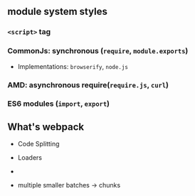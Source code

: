 ## module system styles

### `<script>` tag

### CommonJs: synchronous (`require`, `module.exports`)
* Implementations: `browserify`, `node.js`

### AMD: asynchronous require(`require.js`,  `curl`)

### ES6 modules (`import`, `export`)

## What's webpack

* Code Splitting

* Loaders

* 

* multiple smaller batches -> chunks


